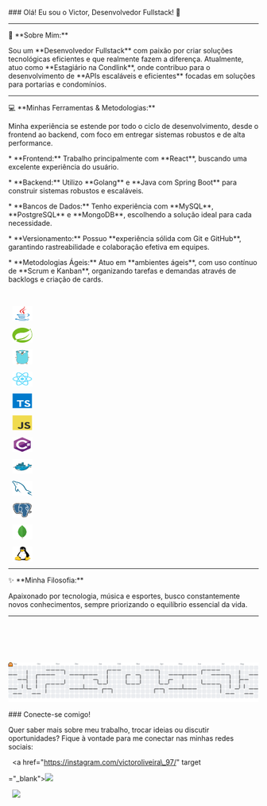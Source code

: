 \### Olá! Eu sou o Victor, Desenvolvedor Fullstack! 👋



---



🚀 \*\*Sobre Mim:\*\*

Sou um \*\*Desenvolvedor Fullstack\*\* com paixão por criar soluções tecnológicas eficientes e que realmente fazem a diferença. Atualmente, atuo como \*\*Estagiário na Condlink\*\*, onde contribuo para o desenvolvimento de \*\*APIs escaláveis e eficientes\*\* focadas em soluções para portarias e condomínios.



---



💻 \*\*Minhas Ferramentas \& Metodologias:\*\*

Minha experiência se estende por todo o ciclo de desenvolvimento, desde o frontend ao backend, com foco em entregar sistemas robustos e de alta performance.



\* \*\*Frontend:\*\* Trabalho principalmente com \*\*React\*\*, buscando uma excelente experiência do usuário.

\* \*\*Backend:\*\* Utilizo \*\*Golang\*\* e \*\*Java com Spring Boot\*\* para construir sistemas robustos e escaláveis.

\* \*\*Bancos de Dados:\*\* Tenho experiência com \*\*MySQL\*\*, \*\*PostgreSQL\*\* e \*\*MongoDB\*\*, escolhendo a solução ideal para cada necessidade.

\* \*\*Versionamento:\*\* Possuo \*\*experiência sólida com Git e GitHub\*\*, garantindo rastreabilidade e colaboração efetiva em equipes.

\* \*\*Metodologias Ágeis:\*\* Atuo em \*\*ambientes ágeis\*\*, com uso contínuo de \*\*Scrum e Kanban\*\*, organizando tarefas e demandas através de backlogs e criação de cards.



<div style="display: inline\_block"><br>

&nbsp; <img align="center" alt="Victor-Java" height="30" width="40" src="https://raw.githubusercontent.com/devicons/devicon/master/icons/java/java-original.svg">

&nbsp; <img align="center" alt="Victor-Spring" height="30" width="40" src="https://raw.githubusercontent.com/devicons/devicon/master/icons/spring/spring-original.svg">

&nbsp; <img align="center" alt="Victor-Go" height="30" width="40" src="https://raw.githubusercontent.com/devicons/devicon/master/icons/go/go-original.svg">

&nbsp; <img align="center" alt="Victor-React" height="30" width="40" src="https://raw.githubusercontent.com/devicons/devicon/master/icons/react/react-original.svg">

&nbsp; <img align="center" alt="Victor-Typescript" height="30" width="40" src="https://raw.githubusercontent.com/devicons/devicon/master/icons/typescript/typescript-original.svg">

&nbsp; <img align="center" alt="Victor-Javascript" height="30" width="40" src="https://raw.githubusercontent.com/devicons/devicon/master/icons/javascript/javascript-original.svg">

&nbsp; <img align="center" alt="Victor-CSharp" height="30" width="40" src="https://raw.githubusercontent.com/devicons/devicon/master/icons/csharp/csharp-original.svg">

&nbsp; <img align="center" alt="Victor-Docker" height="30" width="40" src="https://raw.githubusercontent.com/devicons/devicon/master/icons/docker/docker-original.svg">

&nbsp; <img align="center" alt="Victor-MySQL" height="30" width="40" src="https://raw.githubusercontent.com/devicons/devicon/master/icons/mysql/mysql-original.svg">

&nbsp; <img align="center" alt="Victor-PostgreSQL" height="30" width="40" src="https://raw.githubusercontent.com/devicons/devicon/master/icons/postgresql/postgresql-original.svg">

&nbsp; <img align="center" alt="Victor-MongoDB" height="30" width="40" src="https://raw.githubusercontent.com/devicons/devicon/master/icons/mongodb/mongodb-original.svg">

&nbsp; <img align="center" alt="Victor-Linux" height="30" width="40" src="https://raw.githubusercontent.com/devicons/devicon/master/icons/linux/linux-original.svg">

</div>



---



✨ \*\*Minha Filosofia:\*\*

Apaixonado por tecnologia, música e esportes, busco constantemente novos conhecimentos, sempre priorizando o equilíbrio essencial da vida.



---



<picture>

&nbsp; <source media="(prefers-color-scheme: dark)" srcset="https://raw.githubusercontent.com/VictorHugo1997/VictorHugo1997/output/pacman-contribution-graph-dark.svg">

&nbsp; <source media="(prefers-color-scheme: light)" srcset="https://raw.githubusercontent.com/VictorHugo1997/VictorHugo1997/output/pacman-contribution-graph.svg">

&nbsp; <img alt="pacman contribution graph" src="https://raw.githubusercontent.com/VictorHugo1997/VictorHugo1997/output/pacman-contribution-graph.svg">

</picture>



\### Conecte-se comigo!



Quer saber mais sobre meu trabalho, trocar ideias ou discutir oportunidades? Fique à vontade para me conectar nas minhas redes sociais:



<div>  

&nbsp; <a href="https://instagram.com/victoroliveira\_97/" target

="\_blank"><img src="https://img.shields.io/badge/-Instagram-%23E4405F?style=for-the-badge\&logo=instagram\&logoColor=white" target="\_blank"></a>

&nbsp; <a href="https://www.linkedin.com/in/victor-oliveira2817" target="\_blank"><img src="https://img.shields.io/badge/-LinkedIn-%230077B5?style=for-the-badge\&logo=linkedin\&logoColor=white" target="\_blank"></a>  

</div>



